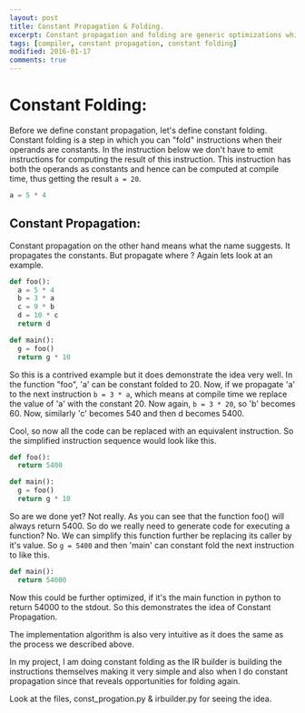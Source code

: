 ```yaml
---
layout: post
title: Constant Propagation & Folding.
excerpt: Constant propagation and folding are generic optimizations which can greatly simplify the intermediate representation. It is the basis for other optimizations like loop unrolling, loop simplification, function inlining etc.
tags: [compiler, constant propagation, constant folding]
modified: 2016-01-17
comments: true
---
```


# Constant Folding:
Before we define constant propagation, let's define constant folding. Constant folding is a step in which you can "fold" instructions when their operands are constants.
In the instruction below we don't have to emit instructions for computing the result of this instruction. This instruction has both the operands as constants and hence can be computed at compile time, thus getting the result ```a = 20```.

~~~python
a = 5 * 4
~~~

## Constant Propagation:
Constant propagation on the other hand means what the name suggests. It propagates the constants. But propagate where ? Again lets look at an example.

~~~python
def foo():
  a = 5 * 4
  b = 3 * a
  c = 9 * b
  d = 10 * c
  return d

def main():
  g = foo()
  return g * 10
~~~

So this is a contrived example but it does demonstrate the idea very well. In the function "foo", 'a' can be constant folded to 20.
Now, if we propagate 'a' to the next instruction ```b = 3 * a```, which means at compile time we replace the value of 'a' with the constant 20. Now again, ```b = 3 * 20```, so 'b' becomes 60. Now, similarly 'c' becomes 540 and then d becomes 5400.

Cool, so now all the code can be replaced with an equivalent instruction. So the simplified instruction sequence would look like this.

~~~python
def foo():
  return 5400

def main():
  g = foo()
  return g * 10
~~~

So are we done yet? Not really. As you can see that the function foo() will always return 5400. So do we really need to generate code for executing a function? No. We can simplify this function further be replacing its caller by it's value.
So ```g = 5400``` and then 'main' can constant fold the next instruction to like this.

~~~python
def main():
  return 54000
~~~

Now this could be further optimized, if it's the main function in python to return 54000 to the stdout. So this demonstrates the idea of Constant Propagation.

The implementation algorithm is also very intuitive as it does the same as the process we described above.

In my project, I am doing constant folding as the IR builder is building the instructions themselves making it very simple and also when I do constant propagation since that reveals opportunities for folding again.

Look at the files, const_progation.py & irbuilder.py for seeing the idea.
